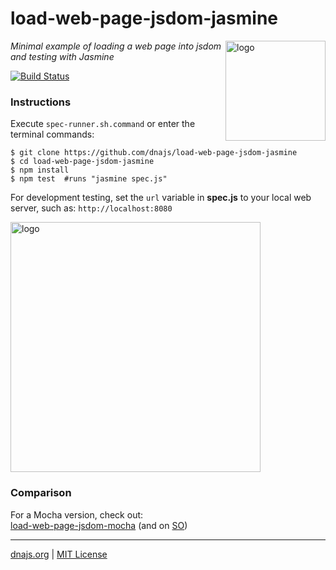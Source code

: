 # load-web-page-jsdom-jasmine
<img src=https://dnajs.org/graphics/dnajs-logo.png align=right width=160 alt=logo>

_Minimal example of loading a web page into jsdom and testing with Jasmine_

[![Build Status](https://travis-ci.org/dnajs/load-web-page-jsdom-jasmine.svg)](https://travis-ci.org/dnajs/load-web-page-jsdom-jasmine)

### Instructions
Execute `spec-runner.sh.command` or enter the terminal commands:
```shell
$ git clone https://github.com/dnajs/load-web-page-jsdom-jasmine
$ cd load-web-page-jsdom-jasmine
$ npm install
$ npm test  #runs "jasmine spec.js"
```

For development testing, set the `url` variable in **spec.js** to your local web server, such as:
`http://localhost:8080`

<img src=https://raw.githubusercontent.com/dnajs/load-web-page-jsdom-jasmine/master/screenshot.png
   width=400 alt=logo>

### Comparison
For a Mocha version, check out:<br>
[load-web-page-jsdom-mocha](https://github.com/dnajs/load-web-page-jsdom-mocha) (and on [SO](https://stackoverflow.com/a/43221707))

---
[dnajs.org](https://dnajs.org) | [MIT License](LICENSE.txt)
